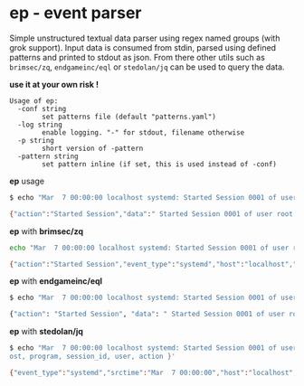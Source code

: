 
# ep - event parser

Simple unstructured textual data parser using regex named groups (with grok support). Input data is consumed from stdin, parsed using defined patterns and printed to stdout as json. From there other utils such as `brimsec/zq`, `endgameinc/eql` or `stedolan/jq` can be used to query the data.

**use it at your own risk !**

```text
Usage of ep:
  -conf string
        set patterns file (default "patterns.yaml")
  -log string
        enable logging. "-" for stdout, filename otherwise
  -p string
        short version of -pattern
  -pattern string
        set pattern inline (if set, this is used instead of -conf)
```

**ep** usage
```bash
$ echo "Mar  7 00:00:00 localhost systemd: Started Session 0001 of user root " | ep

{"action":"Started Session","data":" Started Session 0001 of user root ","event_type":"systemd","host":"localhost","pid":"","program":"systemd","session_id":"0001","srctime":"Mar  7 00:00:00","type":"systemd","user":"root"}
```

**ep** with **brimsec/zq**
```bash
echo "Mar  7 00:00:00 localhost systemd: Started Session 0001 of user root " | ep | zq -i ndjson -f ndjson "event_type=systemd user=root | cut event_type,srctime,host,program,session_id,user,action" -

{"action":"Started Session","event_type":"systemd","host":"localhost","program":"systemd","session_id":"0001","srctime":"Mar  7 00:00:00","user":"root"}
```
**ep** with **endgameinc/eql**
```bash
$ echo "Mar  7 00:00:00 localhost systemd: Started Session 0001 of user root " | ep | eql query "systemd where user == 'root'"

{"action": "Started Session", "data": " Started Session 0001 of user root ", "event_type": "systemd", "host": "localhost", "pid": "", "program": "systemd", "session_id": "0001", "srctime": "Mar  7 00:00:00", "type": "systemd", "user": "root"}
```

**ep** with **stedolan/jq**
```bash
$ echo "Mar  7 00:00:00 localhost systemd: Started Session 0001 of user root " | ep | jq -c '. | select(.event_type=="systemd" and .user=="root") | {event_type, srctime, h
ost, program, session_id, user, action }'

{"event_type":"systemd","srctime":"Mar  7 00:00:00","host":"localhost","program":"systemd","session_id":"0001","user":"root","action":"Started Session"}
```